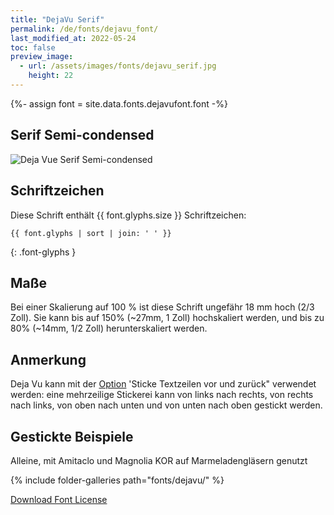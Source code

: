 ```yaml
---
title: "DejaVu Serif"
permalink: /de/fonts/dejavu_font/
last_modified_at: 2022-05-24
toc: false
preview_image:
  - url: /assets/images/fonts/dejavu_serif.jpg
    height: 22
---
```

{%- assign font = site.data.fonts.dejavufont.font -%}
## Serif Semi-condensed

![Deja Vue Serif Semi-condensed](/assets/images/fonts/dejavu_serif.jpg)

## Schriftzeichen

Diese Schrift enthält  {{ font.glyphs.size }} Schriftzeichen:

```
{{ font.glyphs | sort | join: ' ' }}
```
{: .font-glyphs }


## Maße

Bei einer Skalierung auf 100 % ist diese Schrift ungefähr 18 mm hoch (2/3 Zoll).
Sie kann bis auf 150% (~27mm, 1 Zoll) hochskaliert werden, und bis zu 80% (~14mm, 1/2 Zoll) herunterskaliert werden.


 
## Anmerkung

Deja Vu kann mit der [Option](https://inkstitch.org/de/docs/lettering/#optionen) 'Sticke Textzeilen vor und zurück" verwendet werden: eine mehrzeilige Stickerei kann von links nach rechts, von rechts nach links, von oben nach unten und von unten nach oben gestickt werden.

## Gestickte Beispiele

Alleine, mit Amitaclo und Magnolia KOR auf Marmeladengläsern genutzt

{% include folder-galleries path="fonts/dejavu/" %}


[Download Font License](https://github.com/inkstitch/inkstitch/tree/main/fonts/dejavufont/LICENSE)
